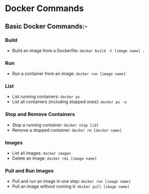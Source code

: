 # Docker Commands

## Basic Docker Commands:-

### Build
- Build an image from a Dockerfile: `docker build -t [image name] .`

### Run
- Run a container from an image: `docker run [image name]`


### List
- List running containers: `docker ps`
- List all containers (including stopped ones): `docker ps -a`


### Stop and Remove Containers
- Stop a running container: `docker stop [id]`
- Remove a stopped container: `docker rm [docker name]`


### Images
- List all images: `docker images`
- Delete an image: `docker rmi [image name]`


### Pull and Run Images
- Pull and run an image in one step: `docker run [image name]`
- Pull an image without running it: `docker pull [image name]`



